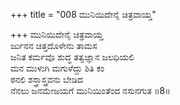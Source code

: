 +++
title = "008 ಮುನಿಯಿದೇನೈ ಚಿತ್ರವಾಯ್ತ"

+++
ಮುನಿಯಿದೇನೈ ಚಿತ್ರವಾಯ್ತ  
ರ್ಜುನನ ಚಿತ್ತದೊಳೇನು ತಾಮಸ  
ಜನಿತ ಕರ್ಮವೊ ಶುದ್ಧ ತತ್ವಜ್ಞಾನ ಜಲಧಿಯಲಿ   
ಮನ ಮುಳುಗಿ ಮಗುಳೆದ್ದು ಶಿತಿ ಕಂ  
ಠನಲಿ ಶಸ್ತ್ರಾಸ್ತ್ರವನು ಬೇಡಿದ  
ನೆನಲು ಜನಮೇಜಯಗೆ ಮುನಿಯಿಂತೆಂದ ನಸುನಗುತ     ॥8॥